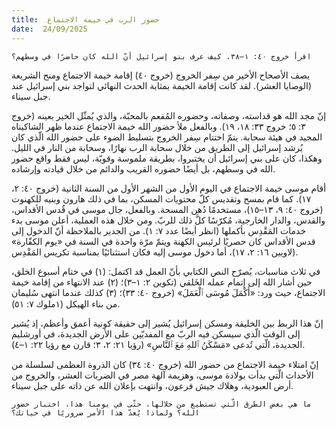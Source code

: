```yaml
---
title:  حضور الرب في خيمة الاجتماع
date:  24/09/2025
---
```


`اقرأ خروج ٤٠: ١–٣٨. كيف عرف بنو إسرائيل أنّ الله كان حاضرًا في وسطهم؟`

يصف الأصحاح الأخير من سِفر الخروج (خروج ٤٠) إقامة خيمة الاجتماع ومنح الشريعة (الوصايا العشر). لقد كانت إقامة الخيمة بمثابة الحدث النهائي لتواجد بني إسرائيل عند جبل سيناء.

إنّ مجد الله هو قداسته، وصفاته، وحضوره المُفعم بالمحبّة، والذي يُمثّل الخير بعينه (خروج ٣: ٥؛ خروج ٣٣: ١٨، ١٩). وبالفعل ملأ حضور الله خيمة الاجتماع عندما ظهر الشاكيناه المجيد في هيئة سحابة. يتمّ اختتام سِفر الخروج بتسليط الضوء على حضور الله الّذي كان يُرشد إسرائيل إلى الطريق من خلال سحابة الرب نهارًا، وسحابة من النار في الليل. وهكذا، كان على بني إسرائيل أن يختبروا، بطريقة ملموسة وقويّة، ليس فقط واقع حضور الله في وسطهم، بل أيضًا حضوره القريب والدائم من خلال قيادته وإرشاده.

أقام موسى خيمة الاجتماع في اليوم الأول من الشهر الأول من السنة الثانية (خروج ٤٠: ٢، ١٧). كما قام بمسح وتقديس كلّ محتويات المسكن، بما في ذلك هارون وبنيه للكهنوت (خروج ٤٠: ٩، ١٣–١٥)، مستخدمًا دُهن المسحة. وبالفعل، جال موسى في قُدس الأقداس، والقدس، والدار الخارجية، مُكرّسًا كلَّ ذلك للربّ. ومن خلال هذه العملية، أعلن موسى بدء خدمات المَقْدِس بأكملها (انظر أيضًا عدد ٧: ١). من الجدير بالملاحظة أنّ الدخول إلى قدس الأقداس كان حصريًا لرئيس الكهنة ويتمّ مرّة واحدة في السنة في «يوم الكفّارة» (لاويين ١٦: ٢، ١٧)، أما دخول موسى إليه فكان استثنائيًا بمناسبة تكريس المَقْدِس.

في ثلاث مناسبات، يُصرّح النص الكتابي بأنّ العمل قد اكتمل: (١) في ختام أسبوع الخلق، حين أشار الله إلى إتمام عمله الخَلقي (تكوين ٢: ١–٣)؛ (٢) عند الانتهاء من إقامة خيمة الاجتماع، حيث ورد: «أَكْمَلَ مُوسَى ٱلْعَمَلَ» (خروج ٤٠: ٣٣)؛ (٣) كذلك عندما انتهى سُليمان من بناء الهيكل (١ملوك ٧: ٥١).

إنّ هذا الربط بين الخليقة ومسكن إسرائيل يُشير إلى حقيقة كونية أعمق وأعظم، إذ يُشير إلى الوقت الّذي سيسكن فيه الربّ مع المفديّين على الأرض الجديدة، في أورشليم الجديدة، الّتي تُدعى «مَسْكَنُ ٱللهِ مَعَ ٱلنَّاسِ» (رؤيا ٢١: ٢، ٣؛ قارن مع رؤيا ٢٢: ١–٤).

إنّ امتلاء خيمة الاجتماع من حضور الله (خروج ٤٠: ٣٤) كان الذروة العظمى لسلسلة من الأحداث الّتي بدأت بولادة موسى، وهزيمة آلهة مصر في الضربات العشر، والخروج من أرض العبودية، وهلاك جيش فرعون، وانتهت بإعلان الله عن ذاته على جبل سيناء.

`ما هي بعض الطرق الّتي تستطيع من خلالها، حتّى في يومنا هذا، اختبار حضور الله؟ ولماذا يُعدّ هذا الأمر ضروريًا في حياتك؟`